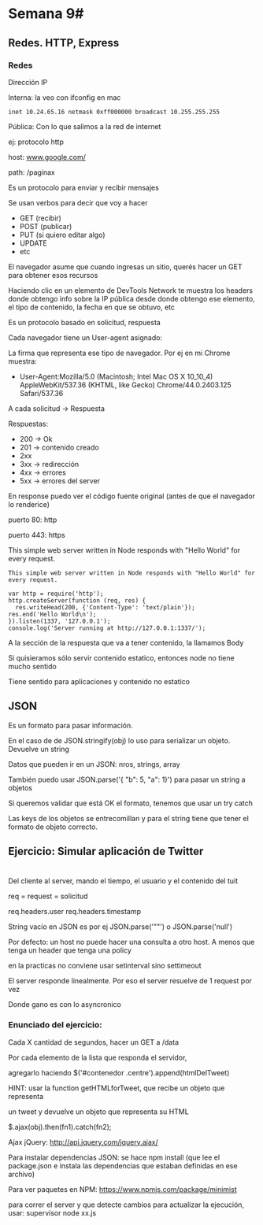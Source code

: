 # Semana 9#


## Redes. HTTP, Express

### Redes

Dirección IP

Interna: la veo con ifconfig en mac

	inet 10.24.65.16 netmask 0xff000000 broadcast 10.255.255.255
	
Pública: Con lo que salimos a la red de internet

ej: protocolo http

host: www.google.com/

path: /paginax

Es un protocolo para enviar y recibir mensajes

Se usan verbos para decir que voy a hacer

- GET (recibir)
- POST (publicar)
- PUT (si quiero editar algo)
- UPDATE
- etc

El navegador asume que cuando ingresas un sitio, querés hacer un GET para obtener esos recursos

Haciendo clic en un elemento de DevTools Network te muestra los headers donde obtengo info sobre la IP pública desde donde obtengo ese elemento, el tipo de contenido, la fecha en que se obtuvo, etc

Es un protocolo basado en solicitud, respuesta

Cada navegador tiene un User-agent asignado:

La firma que representa ese tipo de navegador. Por ej en mi 
Chrome muestra:

* User-Agent:Mozilla/5.0 (Macintosh; Intel Mac OS X 10_10_4) AppleWebKit/537.36 (KHTML, like Gecko) Chrome/44.0.2403.125 Safari/537.36

A cada solicitud -> Respuesta

Respuestas:

- 200 -> Ok
- 201 -> contenido creado
- 2xx
- 3xx -> redirección
- 4xx -> errores
- 5xx ->  errores del server

En response puedo ver el código fuente original (antes de que el navegador lo renderice)

puerto 80: http

puerto 443: https

This simple web server written in Node responds with "Hello World" for every request.

	This simple web server written in Node responds with "Hello World" for every request.

	var http = require('http');
	http.createServer(function (req, res) {
	  res.writeHead(200, {'Content-Type': 'text/plain'});
  	res.end('Hello World\n');
	}).listen(1337, '127.0.0.1');
	console.log('Server running at http://127.0.0.1:1337/');

A la sección de la respuesta que va a tener contenido, la llamamos Body

Si quisieramos sólo servir contenido estatico, entonces node no tiene mucho sentido

Tiene sentido para aplicaciones y contenido no estatico

## JSON
Es un formato para pasar información.

En el caso de de JSON.stringify(obj) lo uso para serializar un objeto. Devuelve un string

Datos que pueden ir en un JSON: nros, strings, array

También puedo usar JSON.parse('{ "b": 5, "a": 1}') para pasar un string a objetos

Si queremos validar que está OK el formato, tenemos que usar un try catch

Las keys de los objetos se entrecomillan y para el string tiene que tener el formato de objeto correcto.


## Ejercicio: Simular aplicación de Twitter
# 

Del cliente al server, mando el tiempo, el usuario y el contenido del tuit

req = request = solicitud

req.headers.user
req.headers.timestamp

String vacio en JSON es por ej JSON.parse('""') o JSON.parse('null')

Por defecto: un host no puede hacer una consulta a otro host. A menos que tenga un header que tenga una policy

en la practicas no conviene usar setinterval sino settimeout

El server responde linealmente. Por eso el server resuelve de 1 request por vez

Donde gano es con lo asyncronico

### Enunciado del ejercicio:

Cada X cantidad de segundos, hacer un GET a /data

Por cada elemento de la lista que responda el servidor,

agregarlo haciendo $('#contenedor .centre').append(htmlDelTweet)

HINT: usar la function getHTMLforTweet, que recibe un objeto que representa

un tweet y devuelve un objeto que representa su HTML

$.ajax(obj).then(fn1).catch(fn2);

Ajax jQuery:
http://api.jquery.com/jquery.ajax/

Para instalar dependencias JSON:
se hace npm install (que lee el package.json e instala las dependencias que estaban definidas en ese archivo)

Para ver paquetes en NPM:
https://www.npmjs.com/package/minimist

para correr el server y que detecte cambios para actualizar la ejecución, usar:
supervisor node xx.js


